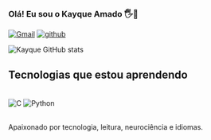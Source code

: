 
### Olá! Eu sou o Kayque Amado 🖐️🧠

[![Gmail](https://img.shields.io/badge/Gmail-D14836?style=for-the-badge&logo=gmail&logoColor=white)](https://outlook.live.com/mail/0/) [![github](https://img.shields.io/badge/LinkedIn-0077B5?style=for-the-badge&logo=linkedin&logoColor=white)](https://www.linkedin.com/in/kayque-amado-2689b8225/)

![Kayque GitHub stats](https://github-readme-stats.vercel.app/api?username=DreamkitteXz&show_icons=true&theme=dracula)

## Tecnologias que estou aprendendo

<div style="display: inline_block"><br/>
  <img align="center" alt="C" src="https://img.shields.io/badge/C-00599C?style=for-the-badge&logo=c&logoColor=white" />
  <img align="center" alt="Python" src="https://img.shields.io/badge/Python-14354C?style=for-the-badge&logo=python&logoColor=white" />
</div><br/>

Apaixonado por tecnologia, leitura, neurociência e idiomas.
